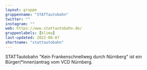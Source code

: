 ```yaml
---
layout: gruppe
gruppenname: "STATTautobahn"
twitter: ""
instagram: ""
web: https://www.stattautobahn.de/
gruppenlabels: [klima]
last-updated: 2022-08-07
shortname: "stattautobahn"
---
```


STATTautobahn "Kein Frankenschnellweg durch Nürnberg" ist ein Bürger(\*innen)antrag vom VCD Nürnberg.

